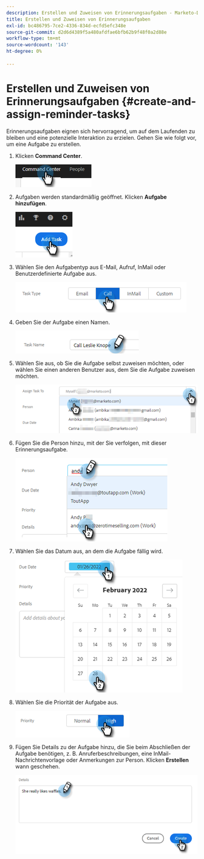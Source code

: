 ```yaml
---
description: Erstellen und Zuweisen von Erinnerungsaufgaben - Marketo-Dokumente - Produktdokumentation
title: Erstellen und Zuweisen von Erinnerungsaufgaben
exl-id: bc486795-7ce2-4336-834d-ecfd5efc348e
source-git-commit: d2d6d4389f5a480afdfae6bfb62b9f48f0a2d88e
workflow-type: tm+mt
source-wordcount: '143'
ht-degree: 0%

---
```


# Erstellen und Zuweisen von Erinnerungsaufgaben {#create-and-assign-reminder-tasks}

Erinnerungsaufgaben eignen sich hervorragend, um auf dem Laufenden zu bleiben und eine potenzielle Interaktion zu erzielen. Gehen Sie wie folgt vor, um eine Aufgabe zu erstellen.

1. Klicken **Command Center**.

   ![](assets/create-and-assign-reminder-tasks-1.png)

1. Aufgaben werden standardmäßig geöffnet. Klicken **Aufgabe hinzufügen**.

   ![](assets/create-and-assign-reminder-tasks-2.png)

1. Wählen Sie den Aufgabentyp aus E-Mail, Aufruf, InMail oder Benutzerdefinierte Aufgabe aus.

   ![](assets/create-and-assign-reminder-tasks-3.png)

1. Geben Sie der Aufgabe einen Namen.

   ![](assets/create-and-assign-reminder-tasks-4.png)

1. Wählen Sie aus, ob Sie die Aufgabe selbst zuweisen möchten, oder wählen Sie einen anderen Benutzer aus, dem Sie die Aufgabe zuweisen möchten.

   ![](assets/create-and-assign-reminder-tasks-5.png)

1. Fügen Sie die Person hinzu, mit der Sie verfolgen, mit dieser Erinnerungsaufgabe.

   ![](assets/create-and-assign-reminder-tasks-6.png)

1. Wählen Sie das Datum aus, an dem die Aufgabe fällig wird.

   ![](assets/create-and-assign-reminder-tasks-7.png)

1. Wählen Sie die Priorität der Aufgabe aus.

   ![](assets/create-and-assign-reminder-tasks-8.png)

1. Fügen Sie Details zu der Aufgabe hinzu, die Sie beim Abschließen der Aufgabe benötigen, z. B. Anruferbeschreibungen, eine InMail-Nachrichtenvorlage oder Anmerkungen zur Person. Klicken **Erstellen** wann geschehen.

   ![](assets/create-and-assign-reminder-tasks-9.png)
